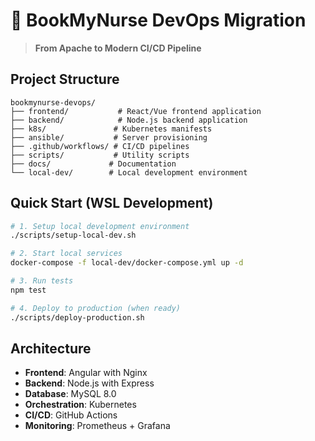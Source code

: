 # 🚀 BookMyNurse DevOps Migration

> **From Apache to Modern CI/CD Pipeline**

## Project Structure
```
bookmynurse-devops/
├── frontend/           # React/Vue frontend application
├── backend/            # Node.js backend application
├── k8s/               # Kubernetes manifests
├── ansible/           # Server provisioning
├── .github/workflows/ # CI/CD pipelines
├── scripts/           # Utility scripts
├── docs/             # Documentation
└── local-dev/        # Local development environment
```

## Quick Start (WSL Development)
```bash
# 1. Setup local development environment
./scripts/setup-local-dev.sh

# 2. Start local services
docker-compose -f local-dev/docker-compose.yml up -d

# 3. Run tests
npm test

# 4. Deploy to production (when ready)
./scripts/deploy-production.sh
```

## Architecture
- **Frontend**: Angular with Nginx
- **Backend**: Node.js with Express
- **Database**: MySQL 8.0
- **Orchestration**: Kubernetes
- **CI/CD**: GitHub Actions
- **Monitoring**: Prometheus + Grafana

